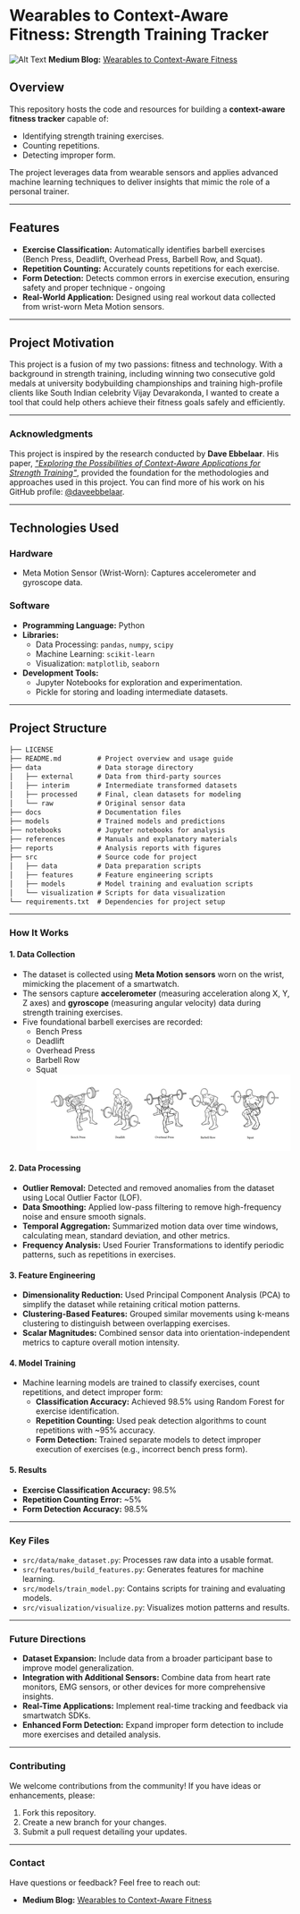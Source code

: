 # **Wearables to Context-Aware Fitness: Strength Training Tracker**
![Alt Text](./reports/figures/Srini-Cover.png)
**Medium Blog:** [Wearables to Context-Aware Fitness](https://medium.com/@srinivasbarla2000/wearables-to-context-aware-fitness-building-a-strength-training-tracker-f5b3093bb0cc)
## **Overview**
This repository hosts the code and resources for building a **context-aware fitness tracker** capable of:
- Identifying strength training exercises.
- Counting repetitions.
- Detecting improper form.

The project leverages data from wearable sensors and applies advanced machine learning techniques to deliver insights that mimic the role of a personal trainer.

---

## **Features**
- **Exercise Classification:** Automatically identifies barbell exercises (Bench Press, Deadlift, Overhead Press, Barbell Row, and Squat).
- **Repetition Counting:** Accurately counts repetitions for each exercise.
- **Form Detection:** Detects common errors in exercise execution, ensuring safety and proper technique - ongoing
- **Real-World Application:** Designed using real workout data collected from wrist-worn Meta Motion sensors.

---

## **Project Motivation**
This project is a fusion of my two passions: fitness and technology. With a background in strength training, including winning two consecutive gold medals at university bodybuilding championships and training high-profile clients like South Indian celebrity Vijay Devarakonda, I wanted to create a tool that could help others achieve their fitness goals safely and efficiently.

---

### **Acknowledgments**
This project is inspired by the research conducted by **Dave Ebbelaar**. His paper,
[*"Exploring the Possibilities of Context-Aware Applications for Strength Training"*](https://secure-res.craft.do/v2/DkCrM8qa8MpqYUv1hZTca1NmEQN8BUD3jgq4E4hUHHYsSECHyPEAMTuaPRwgmvY9KMGbjTiSXxGeD7e4SJpRu6vjQCpDRVbKBT3ywX4ZgDEdyoWBQqxvdJYxVxyQcMqvptguFPNpAqP4UWV7Ub9hpX9iyYUdXqXhQy4foenh4nasYefmgkpSP3MFzrPaz2Ma6jwhTCgzJSMEvfdNeAywK2Mz1JNqaAk8jUwyVp8zpBNxcQzDiwmvvnWdapkVkZmwRTkNbF3iKM5qbMWgnpQa2fhcEzXebG7qq3tC6etT9mErJRZSBrhEXkvDCRhLnsMD9vPzLALSyuBuX9DR6vfKUUs7qEPXArtHkU52wtg2oWfJShZeHcigvgQhbfgXY1o8QAV8W35YeqQYeVZ8SHwZt9TsfkhUEHReUVBYH7hKKdYEjtsJnkkCZ4ncoC9PSdQsSr8BTb9MbvyZTQfEgvBP2HqmtcM45ZLkj/Mini%20Master%20Project%20-%20Exploring%20the%20Possibilities%20of%20Context%20Aware%20Applications%20for%20Strength%20Training.pdf), provided the foundation for the methodologies and approaches used in this project. You can find more of his work on his GitHub profile: [@daveebbelaar](https://github.com/daveebbelaar).

---

## **Technologies Used**
### **Hardware**
- Meta Motion Sensor (Wrist-Worn): Captures accelerometer and gyroscope data.

### **Software**
- **Programming Language:** Python
- **Libraries:** 
  - Data Processing: `pandas`, `numpy`, `scipy`
  - Machine Learning: `scikit-learn`
  - Visualization: `matplotlib`, `seaborn`
- **Development Tools:**
  - Jupyter Notebooks for exploration and experimentation.
  - Pickle for storing and loading intermediate datasets.

---

## **Project Structure**

```plaintext
├── LICENSE
├── README.md         # Project overview and usage guide
├── data              # Data storage directory
│   ├── external      # Data from third-party sources
│   ├── interim       # Intermediate transformed datasets
│   ├── processed     # Final, clean datasets for modeling
│   └── raw           # Original sensor data
├── docs              # Documentation files
├── models            # Trained models and predictions
├── notebooks         # Jupyter notebooks for analysis
├── references        # Manuals and explanatory materials
├── reports           # Analysis reports with figures
├── src               # Source code for project
│   ├── data          # Data preparation scripts
│   ├── features      # Feature engineering scripts
│   ├── models        # Model training and evaluation scripts
│   └── visualization # Scripts for data visualization
└── requirements.txt  # Dependencies for project setup
``` 
---
### **How It Works**

#### **1. Data Collection**
- The dataset is collected using **Meta Motion sensors** worn on the wrist, mimicking the placement of a smartwatch. 
- The sensors capture **accelerometer** (measuring acceleration along X, Y, Z axes) and **gyroscope** (measuring angular velocity) data during strength training exercises.
- Five foundational barbell exercises are recorded:
  - Bench Press
  - Deadlift
  - Overhead Press
  - Barbell Row
  - Squat
![Alt Text](./reports/figures/Basic-Barbell-Movements.png)
#### **2. Data Processing**
- **Outlier Removal:** Detected and removed anomalies from the dataset using Local Outlier Factor (LOF).
- **Data Smoothing:** Applied low-pass filtering to remove high-frequency noise and ensure smooth signals.
- **Temporal Aggregation:** Summarized motion data over time windows, calculating mean, standard deviation, and other metrics.
- **Frequency Analysis:** Used Fourier Transformations to identify periodic patterns, such as repetitions in exercises.

#### **3. Feature Engineering**
- **Dimensionality Reduction:** Used Principal Component Analysis (PCA) to simplify the dataset while retaining critical motion patterns.
- **Clustering-Based Features:** Grouped similar movements using k-means clustering to distinguish between overlapping exercises.
- **Scalar Magnitudes:** Combined sensor data into orientation-independent metrics to capture overall motion intensity.

#### **4. Model Training**
- Machine learning models are trained to classify exercises, count repetitions, and detect improper form:
  - **Classification Accuracy:** Achieved 98.5% using Random Forest for exercise identification.
  - **Repetition Counting:** Used peak detection algorithms to count repetitions with ~95% accuracy.
  - **Form Detection:** Trained separate models to detect improper execution of exercises (e.g., incorrect bench press form).

#### **5. Results**
- **Exercise Classification Accuracy:** 98.5%
- **Repetition Counting Error:** ~5%
- **Form Detection Accuracy:** 98.5%

---

### **Key Files**
- `src/data/make_dataset.py`: Processes raw data into a usable format.
- `src/features/build_features.py`: Generates features for machine learning.
- `src/models/train_model.py`: Contains scripts for training and evaluating models.
- `src/visualization/visualize.py`: Visualizes motion patterns and results.

---

### **Future Directions**
- **Dataset Expansion:** Include data from a broader participant base to improve model generalization.
- **Integration with Additional Sensors:** Combine data from heart rate monitors, EMG sensors, or other devices for more comprehensive insights.
- **Real-Time Applications:** Implement real-time tracking and feedback via smartwatch SDKs.
- **Enhanced Form Detection:** Expand improper form detection to include more exercises and detailed analysis.

---

### **Contributing**
We welcome contributions from the community! If you have ideas or enhancements, please:
1. Fork this repository.
2. Create a new branch for your changes.
3. Submit a pull request detailing your updates.

---

### **Contact**
Have questions or feedback? Feel free to reach out:
- **Medium Blog:** [Wearables to Context-Aware Fitness](https://medium.com/@srinivasbarla2000/wearables-to-context-aware-fitness-building-a-strength-training-tracker-f5b3093bb0cc)
